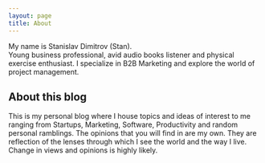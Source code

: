 ```yaml
---
layout: page
title: About
---
```


<p class="message">
  My name is Stanislav Dimitrov (Stan). <br> Young business professional, avid audio books listener and physical exercise enthusiast. I specialize in B2B Marketing and explore the world of project management.
</p>

## About this blog

This is my personal blog where I house topics and ideas of interest to me ranging from Startups, Marketing, Software, Productivity and random personal ramblings.
The opinions that you will find in are my own. They are reflection of the lenses through which I see the world and the way I live. Change in views and opinions is highly likely.
